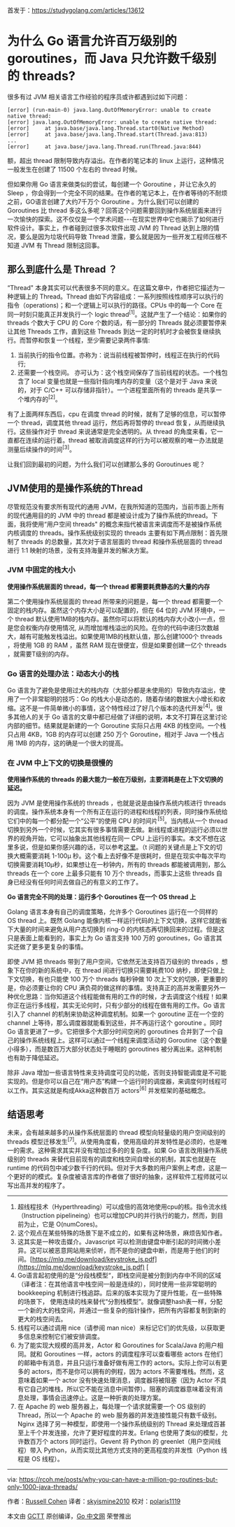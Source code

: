 首发于：https://studygolang.com/articles/13612

# 为什么 Go 语言允许百万级别的 goroutines，而 Java 只允许数千级别的 threads?

很多有过 JVM 相关语言工作经验的程序员或许都遇到过如下问题：

```
[error] (run-main-0) java.lang.OutOfMemoryError: unable to create native thread:
[error] java.lang.OutOfMemoryError: unable to create native thread:
[error] 	at java.base/java.lang.Thread.start0(Native Method)
[error] 	at java.base/java.lang.Thread.start(Thread.java:813)
...
[error] 	at java.base/java.lang.Thread.run(Thread.java:844)
```

额，超出 thread 限制导致内存溢出。在作者的笔记本的 linux 上运行，这种情况一般发生在创建了 11500 个左右的 thread 时候。

但如果你用 Go 语言来做类似的尝试，每创建一个 Goroutine ，并让它永久的 Sleep ，你会得到一个完全不同的结果。在作者的笔记本上，在作者等待的不耐烦之前，GO语言创建了大约7千万个 Goroutine 。为什么我们可以创建的 Goroutines 比 thread 多这么多呢？回答这个问题需要回到操作系统层面来进行一次愉快的探索。这不仅仅是一个学术问题---在现实世界中它也揭示了如何进行软件设计。事实上，作者碰到过很多次软件出现 JVM 的 Thread 达到上限的情况，要么是因为垃圾代码导致 Thread 泄露，要么就是因为一些开发工程师压根不知道 JVM 有 Thread 限制这回事。

## **那么到底什么是 Thread ？**

“Thread" 本身其实可以代表很多不同的意义。在这篇文章中，作者把它描述为一种逻辑上的 Thread。Thread 由如下内容组成：一系列按照线性顺序可以执行的指令（operations)；和一个逻辑上可以执行的路径。CPUs 中的每一个 Core 在同一时刻只能真正并发执行一个 logic thread<sup>[1]</sup>。这就产生了一个结论：如果你的 threads 个数大于 CPU 的 Core 个数的话，有一部分的 Threads 就必须要暂停来让其他 Threads 工作，直到这些 Threads 到达一定的时机时才会被恢复继续执行。而暂停和恢复一个线程，至少需要记录两件事情:

1. 当前执行的指令位置。亦称为：说当前线程被暂停时，线程正在执行的代码行;
2. 还需要一个栈空间。 亦可认为：这个栈空间保存了当前线程的状态。一个栈包含了 local 变量也就是一些指针指向堆内存的变量（这个是对于 Java 来说的，对于 C/C++ 可以存储非指针）。一个进程里面所有的 threads 是共享一个堆内存的<sup>[2]</sup>。

有了上面两样东西后，cpu 在调度 thread 的时候，就有了足够的信息，可以暂停一个 thread，调度其他 thread 运行，然后再将暂停的 thread 恢复，从而继续执行。这些操作对于 thread 来说通常是完全透明的。从 thread 的角度来看，它一直都在连续的运行着。thread 被取消调度这样的行为可以被观察的唯一办法就是测量后续操作的时间<sup>[3]</sup>。

让我们回到最初的问题，为什么我们可以创建那么多的 Goroutinues 呢？

## **JVM使用的是操作系统的Thread**

尽管规范没有要求所有现代的通用 JVM，在我所知道的范围内，当前市面上所有的现代通用目的的 JVM 中的 thread 都是被设计成为了操作系统的thread。下面，我将使用“用户空间 threads" 的概念来指代被语言来调度而不是被操作系统内核调度的 threads。操作系统级别实现的 threads 主要有如下两点限制：首先限制了 threads 的总数量，其次对于语言层面的 thread 和操作系统层面的 thread 进行 1:1 映射的场景，没有支持海量并发的解决方案。

### **JVM 中固定的栈大小**

**使用操作系统层面的 thread，每一个 thread 都需要耗费静态的大量的内存**

第二个使用操作系统层面的 thread 所带来的问题是，每一个 thread 都需要一个固定的栈内存。虽然这个内存大小是可以配置的，但在 64 位的 JVM 环境中，一个 thread 默认使用1MB的栈内存。虽然你可以将默认的栈内存大小改小一点，但是您会权衡内存使用情况, 从而增加堆栈溢出的风险。在你的代码中递归次数越大，越有可能触发栈溢出。如果使用1MB的栈默认值，那么创建1000个 threads ，将使用 1GB 的 RAM ，虽然 RAM 现在很便宜，但是如果要创建一亿个 threads ，就需要T级别的内存。

### **Go 语言的处理办法：动态大小的栈**

Go 语言为了避免是使用过大的栈内存（大部分都是未使用的）导致内存溢出，使用了一个非常聪明的技巧：Go 的栈大小是动态的，随着存储的数据大小增长和收缩。这不是一件简单微小的事情，这个特性经过了好几个版本的迭代开发<sup>[4]</sup>。很多其他人的关于 Go 语言的文章中都已经做了详细的说明，本文不打算在这里讨论内部的细节。结果就是新建的一个 Goroutine 实际只占用 4KB 的栈空间。一个栈只占用 4KB，1GB 的内存可以创建 250 万个 Goroutine，相对于 Java 一个栈占用 1MB 的内存，这的确是一个很大的提高。

### 在 JVM 中上下文的切换是很慢的

**使用操作系统的 threads 的最大能力一般在万级别，主要消耗是在上下文切换的延迟。**

因为 JVM 是使用操作系统的 threads ，也就是说是由操作系统内核进行 threads 的调度。操作系统本身有一个所有正在运行的进程和线程的列表，同时操作系统给它们中的每一个都分配一个“公平”的使用 CPU 的时间片<sup>[5]</sup>。当内核从一个 thread 切换到另外一个时候，它其实有很多事情需要去做。新线程或进程的运行必须以世界的视角开始，它可以抽象出其他线程在同一 CPU 上运行的事实。本文不想在这里多说，但是如果你感兴趣的话，可以参考[这里](https://en.wikipedia.org/wiki/Context_switch)。（t 问题的关键点是上下文的切换大概需要消耗 1-100µ 秒。这个看上去好像不是很耗时，但是在现实中每次平均切换需要消耗10µ秒，如果想让在一秒钟内，所有的 threads 都能被调用到，那么 threads 在一个 core 上最多只能有 10 万个 threads，而事实上这些 threads 自身已经没有任何时间去做自己的有意义的工作了。

**Go 语言完全不同的处理：运行多个 Goroutines 在一个 OS thread 上**

Golang 语言本身有自己的调度策略，允许多个 Goroutines 运行在一个同样的 OS thread 上。既然 Golang 能像内核一样运行代码的上下文切换，这样它就能省下大量的时间来避免从用户态切换到 ring-0 的内核态再切换回来的过程。但是这只是表面上能看到的，事实上为 Go 语言支持 100 万的 goroutines，Go 语言其实还做了更多更复杂的事情。

即使 JVM 把 threads 带到了用户空间，它依然无法支持百万级别的 threads ，想象下在你的新的系统中，在 thread 间进行切换只需要耗费100 纳秒，即使只做上下文切换，有也只能使 100 万个 threads 每秒钟做 10 次上下文的切换，更重要的是，你必须要让你的 CPU 满负荷的做这样的事情。支持真正的高并发需要另外一种优化思路：当你知道这个线程能做有用的工作的时候，才去调度这个线程！如果你正在运行多线程，其实无论何时，只有少部分的线程在做有用的工作。Go 语言引入了 channel 的机制来协助这种调度机制。如果一个 goroutine 正在一个空的 channel 上等待，那么调度器就能看到这些，并不再运行这个 goroutine 。同时 Go 语言更进了一步。它把很多个大部分时间空闲的 goroutines 合并到了一个自己的操作系统线程上。这样可以通过一个线程来调度活动的 Goroutine（这个数量小得多），而是数百万大部分状态处于睡眠的 goroutines 被分离出来。这种机制也有助于降低延迟。

除非 Java 增加一些语言特性来支持调度可见的功能，否则支持智能调度是不可能实现的。但是你可以自己在“用户态”构建一个运行时的调度器，来调度何时线程可以工作。其实这就是构成Akka这种数百万 actors<sup>[6]</sup> 并发框架的基础概念。

## **结语思考**

未来，会有越来越多的从操作系统层面的 thread 模型向轻量级的用户空间级别的 threads 模型迁移发生<sup>[7]</sup>。从使用角度看，使用高级的并发特性是必须的，也是唯一的需求。这种需求其实并没有增加过多的的复杂度。如果 Go 语言改用操作系统级别的 threads 来替代目前现有的调度和栈空间自增长的机制，其实也就是在 runtime 的代码包中减少数千行的代码。但对于大多数的用户案例上考虑，这是一个更好的的模式。复杂度被语言库的作者做了很好的抽象，这样软件工程师就可以写出高并发的程序了。

---

1. 超线程技术（Hyperthreading）可以成倍的高效地使用cpu的核。指令流水线（Instruction pipelineing）也可以增加CPU的并行执行的能力，然而，到目前为止，它是 O(numCores)。
2. 这个观点在某些特殊的场景下是不成立的，如果有这种场景，麻烦告知作者。
3. 这其实是一种攻击媒介。Javascript 可以检测由键盘中断引起的时间微小差异。这可以被恶意网站用来侦听，而不是你的键盘中断，而是用于他们的时间。[https://mlq.me/download/keystroke_js.pdf](https://mlq.me/download/keystroke_js.pdf) [
4. Go语言起初使用的是“分段栈模型“，即栈空间是被分割到内存中不同的区域（译者注：在其他语言中栈空间一般是连续的），同时使用一些非常聪明的 bookkeeping 机制进行栈追踪。后来的版本实现为了提升性能，在一些特殊的场景下， 使用连续的栈来替代“分割栈模型”。就像调整hash表一样，分配一个新的大的栈空间，并通过一些复杂的指针操作，把所有内容都复制到新的更大的栈空间去。
5. 线程可以通过调用 nice（请参阅 man nice）来标记它们的优先级，以获取更多信息来控制它们被安排调度。
6. 为了能实现大规模的高并发，Actor 和 Goroutines for Scala/Java 的用户相同。就和 Goroutines 一样，actors 的调度程序可以查看哪些 actors 在他们的邮箱中有消息，并且只运行准备好做有用工作的 actors。实际上你可以有更多的 actors，而不是你可以拥有的例程，因为 actors 不需要堆栈。然而，这意味着如果一个 actor 没有快速处理消息，调度器将被阻塞（因为 Actor 不具有它自己的堆栈，所以它不能在消息中间暂停）。阻塞的调度器意味着没有消息处理，事情会迅速停止。这是一种折衷的处理方案。
7. 在 Apache 的 web 服务器上，每处理一个请求就需要一个 OS 级别的 Thread，所以一个 Apache 的 web 服务器的并发连接性能只有数千级别。Nginx 选择了另一种模型，即使用一个操作系统级别的 Thread 来处理成百甚至上千个并发连接，允许了更好程度的并发。Erlang 也使用了类似的模型，允许数百万个 actors 同时运行。Gevent 将 Python 的 greenlet（用户空间线程）带入 Python，从而实现比其他方式支持的更高程度的并发性（Python 线程是 OS 线程）。

---

via: https://rcoh.me/posts/why-you-can-have-a-million-go-routines-but-only-1000-java-threads/

作者：[Russell Cohen](https://rcoh.me/)
译者：[skyismine2010](https://github.com/skyismine2010)
校对：[polaris1119](https://github.com/polaris1119)

本文由 [GCTT](https://github.com/studygolang/GCTT) 原创编译，[Go 中文网](https://studygolang.com/) 荣誉推出
